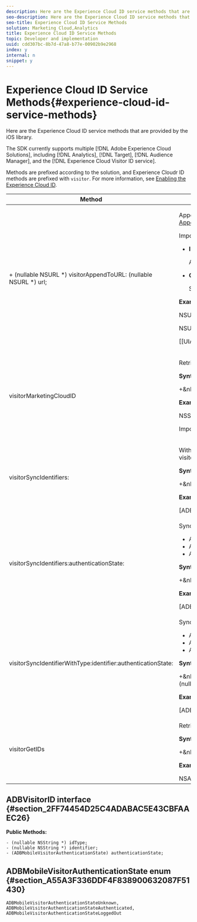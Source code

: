 ```yaml
---
description: Here are the Experience Cloud ID service methods that are provided by the iOS library.
seo-description: Here are the Experience Cloud ID service methods that are provided by the iOS library.
seo-title: Experience Cloud ID Service Methods
solution: Marketing Cloud,Analytics
title: Experience Cloud ID Service Methods
topic: Developer and implementation
uuid: cdd307bc-8b7d-47a8-b77e-00902b9e2968
index: y
internal: n
snippet: y
---
```


# Experience Cloud ID Service Methods{#experience-cloud-id-service-methods}

Here are the Experience Cloud ID service methods that are provided by the iOS library.

The SDK currently supports multiple [!DNL Adobe Experience Cloud Solutions], including [!DNL Analytics], [!DNL Target], [!DNL Audience Manager], and the [!DNL Experience Cloud Visitor ID service].

Methods are prefixed according to the solution, and Experience Cloudr ID methods are prefixed with `visitor`. For more information, see [Enabling the Experience Cloud ID](../marketing-cloud/mcvid.md#section_79F984271C3B4366B7B04F864F4FF8C2). 

<table id="table_913992F10785483FAE4BF9FA7068B93D"> 
 <thead> 
  <tr> 
   <th colname="col1" class="entry"> Method </th> 
   <th colname="col2" class="entry"> Description </th> 
  </tr> 
 </thead>
 <tbody> 
  <tr> 
   <td colname="col1"> + (nullable NSURL *) visitorAppendToURL: (nullable NSURL *) url; </td> 
   <td colname="col2"> <p>Appends Adobe visitor data to a URL string for use with the Adobe JavaScript library. To use this method, you must have Mobile SDK 4.12+. For more information, see <a href="https://marketing.adobe.com/resources/help/en_US/mcvid/mcvid-appendvisitorid.html" format="html" scope="external"> Append Visitor ID Helper Function) </a>. </p> <p>Important:  This method can cause a blocking network call. Do not call this on time-sensitive threads. </p> <p> 
     <ul id="ul_F7970549BB464136AFABA977FFEA06F5"> 
      <li id="li_83423274208E490593A2E03A13BEB6D7"> <p><b>Input: </b> <span class="codeph"> URL&lt;NSURL&gt; </span> </p> <p> A required URL string that the visitor information will be appended to. </p> </li> 
      <li id="li_2E841AF38A4346FCB6B72EDEE4DD33AC"> <p> <b>Output:</b> <span class="codeph"> URL&lt;NSURL&gt; </span> </p> <p> String with the visitor info appended. </p> </li> 
     </ul> </p> <p><b>Example:</b> </p> 
    <codeblock class="syntax java">
      NSURL&nbsp;*url&nbsp;=&nbsp;[NSURL&nbsp;URLWithString:@"https://www.example.com"];&nbsp; 
     
NSURL&nbsp;*decoratedURL&nbsp;=&nbsp;[ADBMobile&nbsp;visitorAppendToURL:&nbsp;url];&nbsp; 
     
[[UIApplication&nbsp;sharedApplication]&nbsp;openURL:&nbsp;decoratedURL];&nbsp; 
    </codeblock> </td> 
  </tr> 
  <tr> 
   <td colname="col1"> visitorMarketingCloudID </td> 
   <td colname="col2"> <p>Retrieves the Experience Cloud ID from the ID service. </p> <p> <b>Syntax:</b> </p> 
    <codeblock class="syntax c">
      +&amp;nbsp;(NSString&amp;nbsp;*)&amp;nbsp;visitorMarketingCloudID; 
    </codeblock> <p> <b>Example:</b> </p> 
    <codeblock class="syntax c">
      NSString&amp;nbsp;*mcid&amp;nbsp;=&amp;nbsp;[ADBMobile&amp;nbsp;visitorMarketingCloudID]; 
    </codeblock> <p> <p>Important:  This method can cause a blocking network call and should <b>not</b> be called from a UI thread. </p> </p> </td> 
  </tr> 
  <tr> 
   <td colname="col1"> <p>visitorSyncIdentifiers: </p> </td> 
   <td colname="col2"> <p>With the Experience Cloud ID, you can set additional customer IDs that can be associated with each visitor. The Visitor API accepts multiple Customer IDs for the same visitor, with a customer type identifier to separate the scope of the different customer IDs. This method corresponds to <span class="codeph"> setCustomerIDs </span> in the JavaScript library. </p> <p> <b>Syntax:</b> </p> 
    <codeblock class="syntax c">
      +&amp;nbsp;(void)&amp;nbsp;visitorSyncIdentifiers:(NSDictionary&amp;nbsp;*)identifiers; 
    </codeblock> <p> <b>Example:</b> </p> 
    <codeblock class="syntax c">
      [ADBMobile&amp;nbsp;visitorSyncIdentifiers:@{@"idType":@"idValue"}]; 
    </codeblock> </td> 
  </tr> 
  <tr> 
   <td colname="col1"> <p>visitorSyncIdentifiers:authenticationState: </p> </td> 
   <td colname="col2"> <p>Synchronizes the provided identifiers to the ID service. Pass in the <span class="codeph"> authState </span> as one of the following values: </p> 
    <ul id="ul_883756054E3143CCAB47397D2ED9E952"> 
     <li id="li_0F5598092E1D4382829BEBA4178001D2"> <span class="codeph"> ADBMobileVisitorAuthenticationStateUnknown </span> </li> 
     <li id="li_9848ACF9EC814B0FA8333E6F07E79FA9"> <span class="codeph"> ADBMobileVisitorAuthenticationStateAuthenticated </span> </li> 
     <li id="li_D257470950094883A28865FE5BF10C46"> <span class="codeph"> ADBMobileVisitorAuthenticationStateLoggedOut </span> </li> 
    </ul> <p> <b>Syntax:</b> </p> 
    <codeblock class="syntax c">
      +&amp;nbsp;(void)&amp;nbsp;visitorSyncIdentifiers:(nullable&amp;nbsp;NSDictionary&amp;nbsp;*)identifiers&amp;nbsp;authenticationState:(ADBMobileVisitorAuthenticationState)authState; 
    </codeblock> <p> <b>Example:</b> </p> 
    <codeblock class="syntax c">
      [ADBMobile&amp;nbsp;visitorSyncIdentifiers:@{@"myIdType":@"valueForUser"}&amp;nbsp;authenticationState:ADBMobileVisitorAuthenticationStateAuthenticated]; 
    </codeblock> </td> 
  </tr> 
  <tr> 
   <td colname="col1"> <p>visitorSyncIdentifierWithType:identifier:authenticationState: </p> </td> 
   <td colname="col2"> <p>Synchronizes the provided identifier type and value to the ID service. Pass in the <span class="codeph"> authState </span> as one of the following values: </p> 
    <ul id="ul_6E660CF959E643718CF32BF9397E840E"> 
     <li id="li_5B2138C3D64F4832BF64BF7CB2F3AB06"> <span class="codeph"> ADBMobileVisitorAuthenticationStateUnknown </span> </li> 
     <li id="li_90F611DDDFDB427E8AAA9F6FCAB93999"> <span class="codeph"> ADBMobileVisitorAuthenticationStateAuthenticated </span> </li> 
     <li id="li_3E394F1F26FB40F9B38DA7DAFB916368"> <span class="codeph"> ADBMobileVisitorAuthenticationStateLoggedOut </span> </li> 
    </ul> <p> <b>Syntax:</b> </p> 
    <codeblock class="syntax c">
      +&amp;nbsp;(void)&amp;nbsp;visitorSyncIdentifierWithType:(nullable&amp;nbsp;NSString&amp;nbsp;*)identifierType&amp;nbsp;identifier:(nullable&amp;nbsp;NSString&amp;nbsp;*)identifier&amp;nbsp;authenticationState:(ADBMobileVisitorAuthenticationState)authState; 
    </codeblock> <p> <b>Example:</b> </p> 
    <codeblock class="syntax c">
      [ADBMobile&amp;nbsp;visitorSyncIdentifierWithType:@"myIdType"&amp;nbsp;identifier:@"valueForUser"&amp;nbsp;authenticationState:ADBMobileVisitorAuthenticationStateLoggedOut]; 
    </codeblock> </td> 
  </tr> 
  <tr> 
   <td colname="col1"> <p>visitorGetIDs </p> </td> 
   <td colname="col2"> <p>Retrieves an array of read-only <span class="codeph"> ADBVisitorID </span> objects. </p> <p> <b>Syntax:</b> </p> 
    <codeblock class="syntax c">
      +&amp;nbsp;(nullable&amp;nbsp;NSArray&amp;nbsp;*)&amp;nbsp;visitorGetIDs; 
    </codeblock> <p> <b>Example:</b> </p> 
    <codeblock class="syntax c">
      NSArray&amp;nbsp;*myVisitorIDs&amp;nbsp;=&amp;nbsp;[ADBMobile&amp;nbsp;visitorGetIDs]; 
    </codeblock> </td> 
  </tr> 
 </tbody> 
</table>

## ADBVisitorID interface {#section_2FF74454D25C4ADABAC5E43CBFAAEC26}

**Public Methods:**

```
- (nullable NSString *) idType; 
- (nullable NSString *) identifier; 
- (ADBMobileVisitorAuthenticationState) authenticationState; 

```

## ADBMobileVisitorAuthenticationState enum {#section_A55A3F336DDF4F838900632087F51430}

```
ADBMobileVisitorAuthenticationStateUnknown, 
ADBMobileVisitorAuthenticationStateAuthenticated, 
ADBMobileVisitorAuthenticationStateLoggedOut
```


